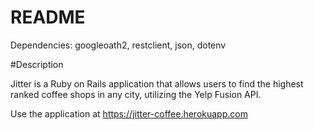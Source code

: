 # README

Dependencies: googleoath2, restclient, json, dotenv

#Description

Jitter is a Ruby on Rails application that allows users to find the highest
ranked coffee shops in any city, utilizing the Yelp Fusion API.

Use the application at https://jitter-coffee.herokuapp.com
